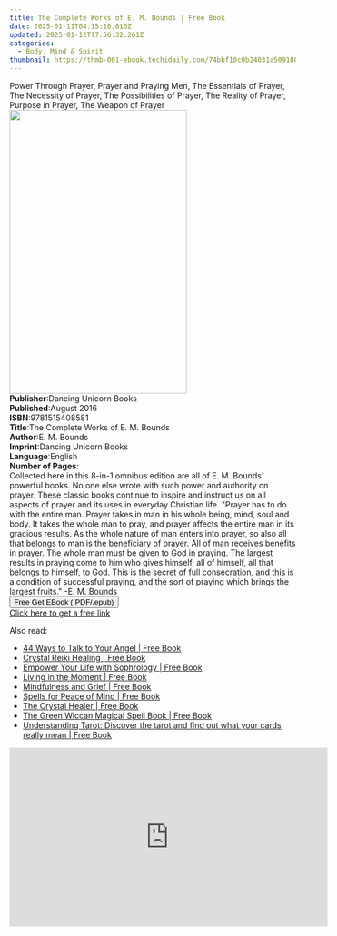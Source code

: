```yaml
---
title: The Complete Works of E. M. Bounds | Free Book
date: 2025-01-11T04:15:16.016Z
updated: 2025-01-12T17:56:32.261Z
categories:
  - Body, Mind & Spirit
thumbnail: https://thmb-001-ebook.techidaily.com/74bbf10c0b24031a50918022f852d44405c5526fdd43074067e04883369eac99.jpg
---
```

<main id="book-container">
  <div class="flex flex-col">
    <div class="book-brief flex-1 py-6 px-4 sm:p-6 md:py-10 md:px-8">
      <!-- brief-->
      <div class="book-brief-main">
        Power Through Prayer, Prayer and Praying Men, The Essentials of Prayer,
        The Necessity of Prayer, The Possibilities of Prayer, The Reality of
        Prayer, Purpose in Prayer, The Weapon of Prayer
      </div>
    </div>
    <div
      class="book-meta-info flex-1 grid gap-4 col-start-1 col-end-3 row-start-1 sm:mb-6 sm:grid-cols-4 lg:gap-6 lg:col-start-2 lg:row-end-6 lg:row-span-6 lg:mb-0"
    >
      <div
        class="book-meta-info-left place-content-center mt-4 p-4 text-sm leading-6 col-start-2 col-span-2 dark:text-slate-400"
      >
        <img
          class="w-full h-500 object-cover rounded-lg sm:h-255 sm:col-span-2 lg:col-span-full"
          src="https://img-001-ebook.techidaily.com/85d6f21a327a5fd7cda1f9b2112e8dfb674671029c0aa744d74c70c33b4bed70.jpg"
          alt=""
          width="312"
          height="500"
        />
      </div>
      <div
        class="book-meta-info-right mt-2 col-start-1 row-start-2 col-span-3 self-center"
      >
        <!-- meta data  -->
        <div class="flex flex-col px-4 md:px-8">
          <div class="flex-1">
            <strong>Publisher</strong>:<span class="px-2"
              >Dancing Unicorn Books</span
            >
          </div>
          <div class="flex-1">
            <strong>Published</strong>:<span class="px-2">August 2016</span>
          </div>
          <div class="flex-1">
            <strong>ISBN</strong>:<span class="px-2">9781515408581</span>
          </div>
          <div class="flex-1">
            <strong>Title</strong>:<span class="px-2"
              >The Complete Works of E. M. Bounds</span
            >
          </div>
          <div class="flex-1">
            <strong>Author</strong>:<span class="px-2">E. M. Bounds</span>
          </div>
          <div class="flex-1">
            <strong>Imprint</strong>:<span class="px-2"
              >Dancing Unicorn Books</span
            >
          </div>
          <div class="flex-1">
            <strong>Language</strong>:<span class="px-2">English</span>
          </div>
          <div class="flex-1">
            <strong>Number of Pages</strong>:<span class="px-2"></span>
          </div>
        </div>
      </div>
    </div>
    <div class="book-description flex-1 py-6 px-4 sm:p-6 md:py-10 md:px-8">
      <div class="book-description-main">
        <div accordion-content="" id="description">
          Collected here in this 8-in-1 omnibus edition are all of E. M. Bounds'
          powerful books. No one else wrote with such power and authority on
          prayer. These classic books continue to inspire and instruct us on all
          aspects of prayer and its uses in everyday Christian life. "Prayer has
          to do with the entire man. Prayer takes in man in his whole being,
          mind, soul and body. It takes the whole man to pray, and prayer
          affects the entire man in its gracious results. As the whole nature of
          man enters into prayer, so also all that belongs to man is the
          beneficiary of prayer. All of man receives benefits in prayer. The
          whole man must be given to God in praying. The largest results in
          praying come to him who gives himself, all of himself, all that
          belongs to himself, to God. This is the secret of full consecration,
          and this is a condition of successful praying, and the sort of praying
          which brings the largest fruits." -E. M. Bounds
        </div>
      </div>
    </div>
    <div class="book-excerpts flex-1 py-6 px-4 sm:p-6 md:py-10 md:px-8"></div>
    <div
      class="book-about-author flex-1 py-6 px-4 sm:p-6 md:py-10 md:px-8"
    ></div>
    <div class="book-free-get flex-1 py-6 px-4 sm:p-6 md:py-10 md:px-8">
      <button
        id="btn-free-get"
        class="bg-blue-500 hover:bg-blue-700 text-white font-bold py-2 px-4 rounded"
      >
        Free Get EBook (.PDF/.epub)
      </button>
      <div id="countdown-display" class="px-2 text-lg mt-2"></div>
      <a
        id="free-link"
        class="hidden bg-blue-500 hover:bg-blue-700 text-white font-bold py-2 px-4 rounded"
        href="https://www.ebooks.com/en-us/book/2670429/the-complete-works-of-e-m-bounds/e-m-bounds/"
        target="_blank"
        >Click here to get a free link</a
      >
    </div>
    <script>
      let countdownTime = 0;
      let countdownInterval = null;
      document
        .getElementById('btn-free-get')
        .addEventListener('click', startCountdown);
      function startCountdown() {
        countdownTime = new Date().getTime() + 60000 * 3;
        countdownInterval = setInterval(updateCountdown, 1000);
        document.getElementById('btn-free-get').disabled = true;
        document
          .getElementById('btn-free-get')
          .classList.add('bg-gray-500', 'cursor-not-allowed');
      }
      function updateCountdown() {
        let currentTime = new Date().getTime();
        let timeLeft = countdownTime - currentTime;
        let secondsLeft = Math.floor(timeLeft / 1000);
        document.getElementById('countdown-display').innerHTML =
          `Remaining time: ${secondsLeft} seconds.`;
        if (secondsLeft <= 0) {
          clearInterval(countdownInterval);
          document.getElementById('btn-free-get').classList.add('hidden');
          document.getElementById('free-link').classList.remove('hidden');
          document.getElementById('countdown-display').innerHTML = '';
        }
      }
    </script>
  </div>
</main>

<ins class="adsbygoogle"
      style="display:block"
      data-ad-client="ca-pub-7571918770474297"
      data-ad-slot="8358498916"
      data-ad-format="auto"
      data-full-width-responsive="true"></ins>
    

<span class="atpl-alsoreadstyle">Also read:</span>
<div><ul>
<li><a href="https://novels-ebooks.techidaily.com/210934975-9781782492795-44-ways-to-talk-to-your-angel/"><u>44 Ways to Talk to Your Angel | Free Book</u></a></li>
<li><a href="https://novels-ebooks.techidaily.com/210934981-9781782499183-crystal-reiki-healing/"><u>Crystal Reiki Healing | Free Book</u></a></li>
<li><a href="https://novels-ebooks.techidaily.com/210934978-9781782499060-empower-your-life-with-sophrology/"><u>Empower Your Life with Sophrology | Free Book</u></a></li>
<li><a href="https://novels-ebooks.techidaily.com/210934984-9781908862389-living-in-the-moment/"><u>Living in the Moment | Free Book</u></a></li>
<li><a href="https://novels-ebooks.techidaily.com/210934932-9781782497820-mindfulness-and-grief/"><u>Mindfulness and Grief | Free Book</u></a></li>
<li><a href="https://novels-ebooks.techidaily.com/210934982-9781782499091-spells-for-peace-of-mind/"><u>Spells for Peace of Mind | Free Book</u></a></li>
<li><a href="https://novels-ebooks.techidaily.com/210934931-9781908862396-the-crystal-healer/"><u>The Crystal Healer | Free Book</u></a></li>
<li><a href="https://novels-ebooks.techidaily.com/210934901-9781782497806-the-green-wiccan-magical-spell-book/"><u>The Green Wiccan Magical Spell Book | Free Book</u></a></li>
<li><a href="https://novels-ebooks.techidaily.com/210934946-9781788793353-understanding-tarot-discover-the-tarot-and-find-out-what-your-cards-really-mean/"><u>Understanding Tarot: Discover the tarot and find out what your cards really mean | Free Book</u></a></li>
</ul></div>

<!-- affiliate ads begin -->
<iframe width="560" height="315" src="https://www.youtube.com/embed/dKjioJQaUh8?si=Ls_AeuvGsSyL5ny2" title="YouTube video player" frameborder="0" allow="accelerometer; autoplay; clipboard-write; encrypted-media; gyroscope; picture-in-picture; web-share" referrerpolicy="strict-origin-when-cross-origin" allowfullscreen></iframe>
<!-- affiliate ads end -->

